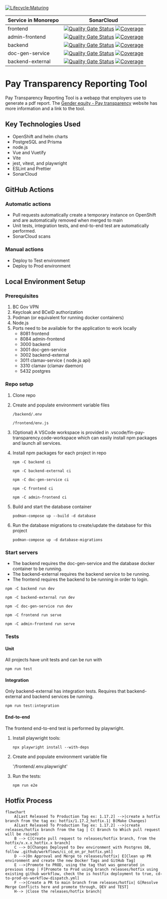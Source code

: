 [![Lifecycle:Maturing](https://img.shields.io/badge/Lifecycle-Maturing-007EC6)](https://github.com/bcgov/fin-pay-transparency)

| Service in Monorepo | SonarCloud                                                                                                                                                                                                                                                                                                                                                                                                                                   |
| ----------------- | -------------------------------------------------------------------------------------------------------------------------------------------------------------------------------------------------------------------------------------------------------------------------------------------------------------------------------------------------------------------------------------------------------------------------------------------- |
| frontend          | [![Quality Gate Status](https://sonarcloud.io/api/project_badges/measure?project=fin-pay-transparency_frontend&metric=alert_status)](https://sonarcloud.io/project/overview?id=fin-pay-transparency_frontend) [![Coverage](https://sonarcloud.io/api/project_badges/measure?project=fin-pay-transparency_frontend&metric=coverage)](https://sonarcloud.io/summary/new_code?id=fin-pay-transparency_frontend)                                 |
| admin-frontend    | [![Quality Gate Status](https://sonarcloud.io/api/project_badges/measure?project=fin-pay-transparency_admin-frontend&metric=alert_status)](https://sonarcloud.io/project/overview?id=fin-pay-transparency_admin-frontend) [![Coverage](https://sonarcloud.io/api/project_badges/measure?project=fin-pay-transparency_admin-frontend&metric=coverage)](https://sonarcloud.io/summary/new_code?id=fin-pay-transparency_admin-frontend)                     |
| backend           | [![Quality Gate Status](https://sonarcloud.io/api/project_badges/measure?project=fin-pay-transparency_backend&metric=alert_status)](https://sonarcloud.io/project/overview?id=fin-pay-transparency_backend) [![Coverage](https://sonarcloud.io/api/project_badges/measure?project=fin-pay-transparency_backend&metric=coverage)](https://sonarcloud.io/summary/new_code?id=fin-pay-transparency_backend)                                     |
| doc-gen-service   | [![Quality Gate Status](https://sonarcloud.io/api/project_badges/measure?project=fin-pay-transparency_doc-gen-service&metric=alert_status)](https://sonarcloud.io/project/overview?id=fin-pay-transparency_doc-gen-service) [![Coverage](https://sonarcloud.io/api/project_badges/measure?project=fin-pay-transparency_doc-gen-service&metric=coverage)](https://sonarcloud.io/summary/new_code?id=fin-pay-transparency_doc-gen-service)     |
| backend-external  | [![Quality Gate Status](https://sonarcloud.io/api/project_badges/measure?project=fin-pay-transparency_backend-external&metric=alert_status)](https://sonarcloud.io/project/overview?id=fin-pay-transparency_backend-external) [![Coverage](https://sonarcloud.io/api/project_badges/measure?project=fin-pay-transparency_backend-external&metric=coverage)](https://sonarcloud.io/summary/new_code?id=fin-pay-transparency_backend-external) |

# Pay Transparency Reporting Tool

Pay Transparency Reporting Tool is a webapp that employers use to generate a pdf report. The [Gender equity - Pay transparency](http://https://www2.gov.bc.ca/gov/content/gender-equity/pay-transparency-in-bc "Gender equity - Pay transparency") website has more information and a link to the tool.

## Key Technologies Used

- OpenShift and helm charts
- PostgreSQL and Prisma
- node.js
- Vue and Vuetify
- Vite
- jest, vitest, and playwright
- ESLint and Prettier
- SonarCloud

## GitHub Actions

### Automatic actions

- Pull requests automatically create a temporary instance on OpenShift and are automatically removed when merged to main
- Unit tests, integration tests, and end-to-end test are automatically performed.
- SonarCloud scans

### Manual actions

- Deploy to Test environment
- Deploy to Prod environment

## Local Environment Setup

### Prerequisites

1. BC Gov VPN
1. Keycloak and BCeID authorization
1. Podman (or equivalent for running docker containers)
1. Node.js
1. Ports need to be available for the application to work locally
   - 8081 frontend
   - 8084 admin-frontend
   - 3000 backend
   - 3001 doc-gen-service
   - 3002 backend-external
   - 3011 clamav-service ( node.js api)
   - 3310 clamav (clamav daemon)
   - 5432 postgres

### Repo setup

1. Clone repo

1. Create and populate environment variable files

   `/backend/.env`

   `/frontend/env.js`

1. (Optional) A VSCode workspace is provided in .vscode/fin-pay-transparency.code-workspace which can easily install npm packages and launch all services.

1. Install npm packages for each project in repo

   `npm -C backend ci`

   `npm -C backend-external ci`

   `npm -C doc-gen-service ci`

   `npm -C frontend ci`

   `npm -C admin-frontend ci`

1. Build and start the database container

   `podman-compose up --build -d database`

1. Run the database migrations to create/update the database for this project

   `podman-compose up -d database-migrations`

### Start servers

- The backend requires the doc-gen-service and the database docker container to be running.
- The backend-external requires the backend service to be running.
- The frontend requires the backend to be running in order to login.

`npm -C backend run dev`

`npm -C backend-external run dev`

`npm -C doc-gen-service run dev`

`npm -C frontend run serve`

`npm -C admin-frontend run serve`

### Tests

#### Unit

All projects have unit tests and can be run with

`npm run test`

#### Integration

Only backend-external has integration tests. Requires that backend-external and backend services be running.

`npm run test:integration`

#### End-to-end

The frontend end-to-end test is performed by playwright.

1. Install playwright tools:

   `npx playwright install --with-deps`

1. Create and populate environment variable file

   '/frontend/.env.playwright'

1. Run the tests:

   `npm run e2e`
## Hotfix Process

```mermaid
flowchart 
    A[Last Released To Production Tag ex: 1.17.2] -->|create a hotfix branch from the tag ex: hotfix/1.17.2_hotfix.1| B(Make Changes)
    A[Last Released To Production Tag ex: 1.17.2] -->|create releases/hotfix branch from the tag | C( Branch to Which pull request will be raised)
    B --> C[Create pull request to releases/hotfix branch, from the hotfix/x.x.x_hotfix.x branch]
    C --> D[Changes Deployed to Dev environment with Postgres DB, follow .github/workflows/ci_cd_on_pr_hotfix.yml]
    D -->|On Approval and Merge to releases/hotfix| E[Clean up PR environment and create the new Docker Tags and GitHub Tag]
    E -->|Promote to PROD, using the tag that was generated in previous step | F[Promote to Prod using branch releases/hotfix using existing github workflow, check the is hostfix deployment to true, cd-to-prod-on-workflow-dispatch.yml]
    F -->|Create a PR to main branch from releases/hotfix| G[Resolve Merge Conflicts here and promote through, DEV and TEST]
    H--> |Close the releases/hotfix branch| 

```
